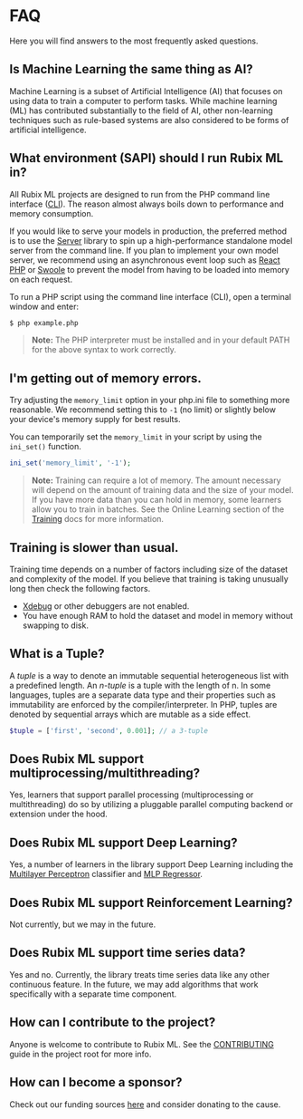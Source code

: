 # FAQ
Here you will find answers to the most frequently asked questions.

## Is Machine Learning the same thing as AI?
Machine Learning is a subset of Artificial Intelligence (AI) that focuses on using data to train a computer to perform tasks. While machine learning (ML) has contributed substantially to the field of AI, other non-learning techniques such as rule-based systems are also considered to be forms of artificial intelligence.

## What environment (SAPI) should I run Rubix ML in?
All Rubix ML projects are designed to run from the PHP command line interface ([CLI](http://php.net/manual/en/features.commandline.php)). The reason almost always boils down to performance and memory consumption.

If you would like to serve your models in production, the preferred method is to use the [Server](https://github.com/RubixML/Server) library to spin up a high-performance standalone model server from the command line. If you plan to implement your own model server, we recommend using an asynchronous event loop such as [React PHP](https://reactphp.org/) or [Swoole](https://www.swoole.co.uk/) to prevent the model from having to be loaded into memory on each request.

To run a PHP script using the command line interface (CLI), open a terminal window and enter:
```sh
$ php example.php
```

> **Note:** The PHP interpreter must be installed and in your default PATH for the above syntax to work correctly.

## I'm getting out of memory errors.
Try adjusting the `memory_limit` option in your php.ini file to something more reasonable. We recommend setting this to `-1` (no limit) or slightly below your device's memory supply for best results.

You can temporarily set the `memory_limit` in your script by using the `ini_set()` function.

```php
ini_set('memory_limit', '-1');
```

> **Note:** Training can require a lot of memory. The amount necessary will depend on the amount of training data and the size of your model. If you have more data than you can hold in memory, some learners allow you to train in batches. See the Online Learning section of the [Training](training.md) docs for more information.

## Training is slower than usual.
Training time depends on a number of factors including size of the dataset and complexity of the model. If you believe that training is taking unusually long then check the following factors.

- [Xdebug](https://xdebug.org/) or other debuggers are not enabled.
- You have enough RAM to hold the dataset and model in memory without swapping to disk.

## What is a Tuple?
A *tuple* is a way to denote an immutable sequential heterogeneous list with a predefined length. An *n-tuple* is a tuple with the length of n. In some languages, tuples are a separate data type and their properties such as immutability are enforced by the compiler/interpreter. In PHP, tuples are denoted by sequential arrays which are mutable as a side effect.

```php
$tuple = ['first', 'second', 0.001]; // a 3-tuple
```

## Does Rubix ML support multiprocessing/multithreading?
Yes, learners that support parallel processing (multiprocessing or multithreading) do so by utilizing a pluggable parallel computing backend or extension under the hood.

## Does Rubix ML support Deep Learning?
Yes, a number of learners in the library support Deep Learning including the [Multilayer Perceptron](classifiers/multilayer-perceptron.md) classifier and [MLP Regressor](regressors/mlp-regressor.md).

## Does Rubix ML support Reinforcement Learning?
Not currently, but we may in the future.

## Does Rubix ML support time series data?
Yes and no. Currently, the library treats time series data like any other continuous feature. In the future, we may add algorithms that work specifically with a separate time component.

## How can I contribute to the project?
Anyone is welcome to contribute to Rubix ML. See the [CONTRIBUTING](https://github.com/RubixML/ML/blob/master/CONTRIBUTING.md) guide in the project root for more info.

## How can I become a sponsor?
Check out our funding sources [here](index.md#funding) and consider donating to the cause.